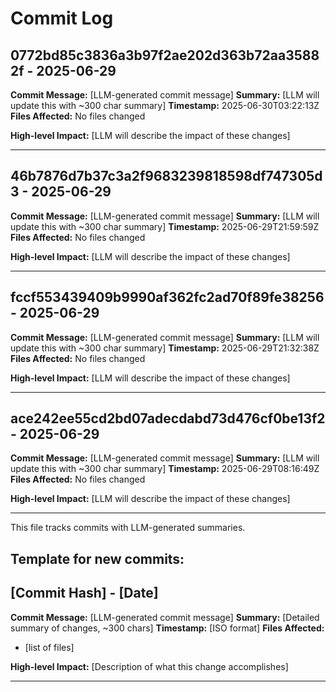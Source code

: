 # Commit Log


## 0772bd85c3836a3b97f2ae202d363b72aa35882f - 2025-06-29
**Commit Message:** [LLM-generated commit message]
**Summary:** [LLM will update this with ~300 char summary]
**Timestamp:** 2025-06-30T03:22:13Z
**Files Affected:** 
No files changed

**High-level Impact:**
[LLM will describe the impact of these changes]

---

## 46b7876d7b37c3a2f9683239818598df747305d3 - 2025-06-29
**Commit Message:** [LLM-generated commit message]
**Summary:** [LLM will update this with ~300 char summary]
**Timestamp:** 2025-06-29T21:59:59Z
**Files Affected:** 
No files changed

**High-level Impact:**
[LLM will describe the impact of these changes]

---

## fccf553439409b9990af362fc2ad70f89fe38256 - 2025-06-29
**Commit Message:** [LLM-generated commit message]
**Summary:** [LLM will update this with ~300 char summary]
**Timestamp:** 2025-06-29T21:32:38Z
**Files Affected:** 
No files changed

**High-level Impact:**
[LLM will describe the impact of these changes]

---

## ace242ee55cd2bd07adecdabd73d476cf0be13f2 - 2025-06-29
**Commit Message:** [LLM-generated commit message]
**Summary:** [LLM will update this with ~300 char summary]
**Timestamp:** 2025-06-29T08:16:49Z
**Files Affected:** 
No files changed

**High-level Impact:**
[LLM will describe the impact of these changes]

---
This file tracks commits with LLM-generated summaries.

## Template for new commits:
## [Commit Hash] - [Date]
**Commit Message:** [LLM-generated commit message]
**Summary:** [Detailed summary of changes, ~300 chars]
**Timestamp:** [ISO format]
**Files Affected:** 
- [list of files]

**High-level Impact:**
[Description of what this change accomplishes]

---
